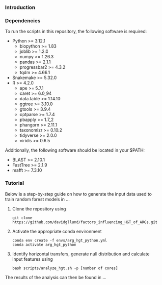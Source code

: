 ### Introduction

### Dependencies
To run the scripts in this repository, the following software is required:
- Python >= 3.12.1
    - biopython >= 1.83
    - joblib >= 1.2.0
    - numpy >= 1.26.3
    - pandas >= 2.1.1
    - progressbar2 >= 4.3.2
    - tqdm >= 4.66.1
- Snakemake >= 5.32.0
- R >= 4.2.0
    - ape >= 5.7.1
    - caret >= 6.0_94
    - data.table >= 1.14.10
    - ggtree >= 3.10.0
    - gtools >= 3.9.4
    - optparse >= 1.7.4
    - pbapply >= 1.7_2
    - phangorn >= 2.11.1
    - taxonomizr >= 0.10.2
    - tidyverse >= 2.0.0
    - viridis >= 0.6.5

Additionally, the following software should be located in your $PATH:
- BLAST >= 2.10.1
- FastTree >= 2.1.9
- mafft >= 7.3.10

### Tutorial
Below is a step-by-step guide on how to generate the input data used to train random forest models in ...

1. Clone the repository using
    ```
    git clone https://github.com/davidgllund/factors_influencing_HGT_of_ARGs.git
    ```

2. Activate the appropriate conda environment
    ```
    conda env create -f envs/arg_hgt_python.yml
    conda activate arg_hgt_python
    ```
    
3. Identify horizontal transfers, generate null distribution and calculate input features using
    ```
    bash scripts/analyze_hgt.sh -p [number of cores]
    ```

The results of the analysis can then be found in ...
